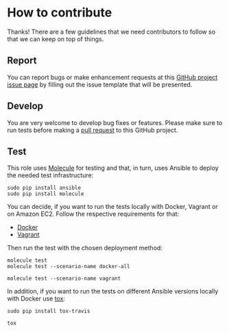 # How to contribute

Thanks! There are a few guidelines that we need contributors to follow so that we can keep on top of things.

## Report

You can report bugs or make enhancement requests at this [GitHub project issue page](http://github.com/rembik/ansible-role-kickstart-iso/issues/new/choose) by filling out the issue template that will be presented.

## Develop

You are very welcome to develop bug fixes or features. Please make sure to run tests before making a [pull request](https://help.github.com/articles/creating-a-pull-request/) to this GitHub project.

## Test

This role uses [Molecule](https://github.com/metacloud/molecule) for testing and that, in turn, uses Ansible to deploy the needed test infrastructure:
```
sudo pip install ansible
sudo pip install molecule
```

You can decide, if you want to run the tests locally with Docker, Vagrant or on Amazon EC2. Follow the respective requirements for that:
- [Docker](http://github.com/rembik/ansible-role-kickstart-iso/tree/master/molecule/docker-all/INSTALL.rst)
- [Vagrant](http://github.com/rembik/ansible-role-kickstart-iso/tree/master/molecule/vagrant/INSTALL.rst)

Then run the test with the chosen deployment method:
```
molecule test
molecule test --scenario-name docker-all

molecule test --scenario-name vagrant
```

In addition, if you want to run the tests on different Ansible versions locally with Docker use [tox](https://tox.readthedocs.io/en/latest/):
```
sudo pip install tox-travis

tox
```
